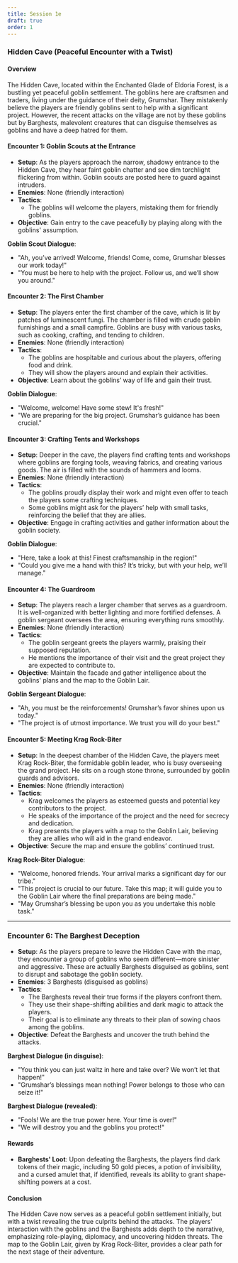 ```yaml
---
title: Session 1e
draft: true
order: 1
---
```


### Hidden Cave (Peaceful Encounter with a Twist)

#### Overview

The Hidden Cave, located within the Enchanted Glade of Eldoria Forest, is a bustling yet peaceful goblin settlement. The goblins here are craftsmen and traders, living under the guidance of their deity, Grumshar. They mistakenly believe the players are friendly goblins sent to help with a significant project. However, the recent attacks on the village are not by these goblins but by Barghests, malevolent creatures that can disguise themselves as goblins and have a deep hatred for them.

#### Encounter 1: Goblin Scouts at the Entrance

- **Setup**: As the players approach the narrow, shadowy entrance to the Hidden Cave, they hear faint goblin chatter and see dim torchlight flickering from within. Goblin scouts are posted here to guard against intruders.
- **Enemies**: None (friendly interaction)
- **Tactics**:
  - The goblins will welcome the players, mistaking them for friendly goblins.
- **Objective**: Gain entry to the cave peacefully by playing along with the goblins' assumption.

**Goblin Scout Dialogue**:

- "Ah, you’ve arrived! Welcome, friends! Come, come, Grumshar blesses our work today!"
- "You must be here to help with the project. Follow us, and we’ll show you around."

#### Encounter 2: The First Chamber

- **Setup**: The players enter the first chamber of the cave, which is lit by patches of luminescent fungi. The chamber is filled with crude goblin furnishings and a small campfire. Goblins are busy with various tasks, such as cooking, crafting, and tending to children.
- **Enemies**: None (friendly interaction)
- **Tactics**:
  - The goblins are hospitable and curious about the players, offering food and drink.
  - They will show the players around and explain their activities.
- **Objective**: Learn about the goblins’ way of life and gain their trust.

**Goblin Dialogue**:

- "Welcome, welcome! Have some stew! It's fresh!"
- "We are preparing for the big project. Grumshar’s guidance has been crucial."

#### Encounter 3: Crafting Tents and Workshops

- **Setup**: Deeper in the cave, the players find crafting tents and workshops where goblins are forging tools, weaving fabrics, and creating various goods. The air is filled with the sounds of hammers and looms.
- **Enemies**: None (friendly interaction)
- **Tactics**:
  - The goblins proudly display their work and might even offer to teach the players some crafting techniques.
  - Some goblins might ask for the players’ help with small tasks, reinforcing the belief that they are allies.
- **Objective**: Engage in crafting activities and gather information about the goblin society.

**Goblin Dialogue**:

- "Here, take a look at this! Finest craftsmanship in the region!"
- "Could you give me a hand with this? It’s tricky, but with your help, we’ll manage."

#### Encounter 4: The Guardroom

- **Setup**: The players reach a larger chamber that serves as a guardroom. It is well-organized with better lighting and more fortified defenses. A goblin sergeant oversees the area, ensuring everything runs smoothly.
- **Enemies**: None (friendly interaction)
- **Tactics**:
  - The goblin sergeant greets the players warmly, praising their supposed reputation.
  - He mentions the importance of their visit and the great project they are expected to contribute to.
- **Objective**: Maintain the facade and gather intelligence about the goblins' plans and the map to the Goblin Lair.

**Goblin Sergeant Dialogue**:

- "Ah, you must be the reinforcements! Grumshar’s favor shines upon us today."
- "The project is of utmost importance. We trust you will do your best."

#### Encounter 5: Meeting Krag Rock-Biter

- **Setup**: In the deepest chamber of the Hidden Cave, the players meet Krag Rock-Biter, the formidable goblin leader, who is busy overseeing the grand project. He sits on a rough stone throne, surrounded by goblin guards and advisors.
- **Enemies**: None (friendly interaction)
- **Tactics**:
  - Krag welcomes the players as esteemed guests and potential key contributors to the project.
  - He speaks of the importance of the project and the need for secrecy and dedication.
  - Krag presents the players with a map to the Goblin Lair, believing they are allies who will aid in the grand endeavor.
- **Objective**: Secure the map and ensure the goblins’ continued trust.

**Krag Rock-Biter Dialogue**:

- "Welcome, honored friends. Your arrival marks a significant day for our tribe."
- "This project is crucial to our future. Take this map; it will guide you to the Goblin Lair where the final preparations are being made."
- "May Grumshar’s blessing be upon you as you undertake this noble task."

---

### Encounter 6: The Barghest Deception

- **Setup**: As the players prepare to leave the Hidden Cave with the map, they encounter a group of goblins who seem different—more sinister and aggressive. These are actually Barghests disguised as goblins, sent to disrupt and sabotage the goblin society.
- **Enemies**: 3 Barghests (disguised as goblins)
- **Tactics**:
  - The Barghests reveal their true forms if the players confront them.
  - They use their shape-shifting abilities and dark magic to attack the players.
  - Their goal is to eliminate any threats to their plan of sowing chaos among the goblins.
- **Objective**: Defeat the Barghests and uncover the truth behind the attacks.

**Barghest Dialogue (in disguise)**:

- "You think you can just waltz in here and take over? We won’t let that happen!"
- "Grumshar’s blessings mean nothing! Power belongs to those who can seize it!"

**Barghest Dialogue (revealed)**:

- "Fools! We are the true power here. Your time is over!"
- "We will destroy you and the goblins you protect!"

#### Rewards

- **Barghests' Loot**: Upon defeating the Barghests, the players find dark tokens of their magic, including 50 gold pieces, a potion of invisibility, and a cursed amulet that, if identified, reveals its ability to grant shape-shifting powers at a cost.

#### Conclusion

The Hidden Cave now serves as a peaceful goblin settlement initially, but with a twist revealing the true culprits behind the attacks. The players' interaction with the goblins and the Barghests adds depth to the narrative, emphasizing role-playing, diplomacy, and uncovering hidden threats. The map to the Goblin Lair, given by Krag Rock-Biter, provides a clear path for the next stage of their adventure.
